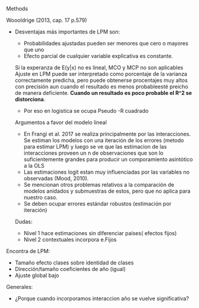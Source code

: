 Methods

Woooldrige (2013, cap. 17 p.579)
 - Desventajas más importantes de LPM son:
   - Probabilidades ajustadas pueden ser menores que cero o mayores que uno
   - Efecto parcial de cualquier variable explicativa es constante.

   Si la experanza de E(y|x) no es lineal, MCO y MCP no son aplicables
   Ajuste en LPM puede ser interpretado como porcentaje de la varianza correctamente predicha, pero puede obtenerse procentajes muy altos con precisión aun cuando el resultado es menos probableesté preicho de manera deficiente. **Cuando un resultado es poco probable el R^2 se distorciona**.
   - Por eso en logistica se ocupa Pseudo -R cuadrado

   Argumentos a favor del modelo lineal
   - En Frangi et al. 2017 se realiza principalmente por las interacciones. Se estiman los modelos con una iteración de los errores (metodo para estimar LPM) y luego se ve que las estimacion de las interacciones proveen un n de observaciones que son lo suficientemente grandes para producir un comporamiento asintótico a la OLS
   - Las estimaciones logit estan muy influenciadas por las variables no observadas (Mood, 2010).
   - Se mencionan otros problemas relativos a la comparación de modelos anidados y submuestras de estos, pero que no aplica para nuestro caso.
   - Se deben ocupar errores estándar robustos (estimación por iteración)

   Dudas:
   - Nivel 1 hace estimaciones sin diferenciar países( efectos fijos)
   - Nivel 2 contextuales incorpora e.Fijos

Encontra de LPM:
- Tamaño efecto clases sobre identidad de clases
- Dirección/tamaño coeficientes de año (igual)
- Ajuste global bajo


Generales:
- ¿Porque cuando incorporamos interaccion año se vuelve significativa?
